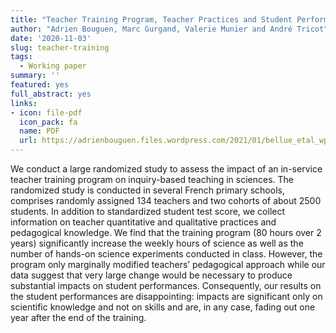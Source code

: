 ```yaml
---
title: "Teacher Training Program, Teacher Practices and Student Performance in Science: Evidence from a Randomized Study in French Primary Schools"
author: "Adrien Bouguen, Marc Gurgand, Valerie Munier and André Tricot"
date: '2020-11-03'
slug: teacher-training
tags:
  - Working paper
summary: ''
featured: yes
full_abstract: yes
links:
- icon: file-pdf
  icon_pack: fa
  name: PDF
  url: https://adrienbouguen.files.wordpress.com/2021/01/bellue_etal_wp2021.pdf
---
```


We conduct a large randomized study to assess the impact of an in-service teacher training program on inquiry-based teaching in sciences. The randomized study
is conducted in several French primary schools, comprises randomly assigned 134
teachers and two cohorts of about 2500 students. In addition to standardized
student test score, we collect information on teacher quantitative and qualitative
practices and pedagogical knowledge. We find that the training program (80
hours over 2 years) significantly increase the weekly hours of science as well as
the number of hands-on science experiments conducted in class. However, the
program only marginally modified teachers’ pedagogical approach while our data
suggest that very large change would be necessary to produce substantial impacts
on student performances. Consequently, our results on the student performances
are disappointing: impacts are significant only on scientific knowledge and not
on skills and are, in any case, fading out one year after the end of the training.